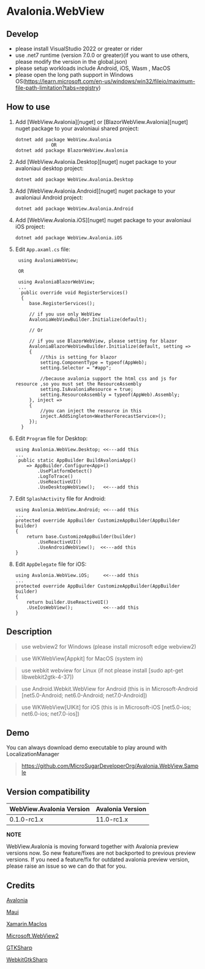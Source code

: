 # Avalonia.WebView

## Develop
* please install VisualStudio 2022 or greater or rider
* use .net7 runtime (version 7.0.0 or greater)(if you want to use others, please modify the version in the global.json)
* please setup workloads include Android, iOS, Wasm , MacOS
* please open the long path support in Windows OS(https://learn.microsoft.com/en-us/windows/win32/fileio/maximum-file-path-limitation?tabs=registry)

## How to use

1. Add [WebView.Avalonia][nuget] or [BlazorWebView.Avalonia][nuget] nuget package to your avaloniaui shared project:

       dotnet add package WebView.Avalonia
                    OR
       dotnet add package BlazorWebView.Avalonia

2. Add [WebView.Avalonia.Desktop][nuget] nuget package to your avaloniaui desktop project:

       dotnet add package WebView.Avalonia.Desktop

3. Add [WebView.Avalonia.Android][nuget] nuget package to your avaloniaui Android project:

       dotnet add package WebView.Avalonia.Android

4. Add [WebView.Avalonia.iOS][nuget] nuget package to your avaloniaui iOS project:

       dotnet add package WebView.Avalonia.iOS

5. Edit `App.axaml.cs` file:
   ```
    using AvaloniaWebView;

    OR

    using AvaloniaBlazorWebView;
    ...
     public override void RegisterServices()
     {
        base.RegisterServices();
        
        // if you use only WebView  
        AvaloniaWebViewBuilder.Initialize(default);

        // Or
    
        // if you use BlazorWebView, please setting for blazor 
        AvaloniaBlazorWebViewBuilder.Initialize(default, setting =>
        {
            //this is setting for blazor 
            setting.ComponentType = typeof(AppWeb);
            setting.Selector = "#app";

            //because avalonia support the html css and js for resource ,so you must set the ResourceAssembly 
            setting.IsAvaloniaResource = true;
            setting.ResourceAssembly = typeof(AppWeb).Assembly;
        }, inject =>
        {
            //you can inject the resource in this
            inject.AddSingleton<WeatherForecastService>();
        });
     }
   ```

6. Edit `Program` file for Desktop:
    ```
    using Avalonia.WebView.Desktop; <<---add this
    ...
     public static AppBuilder BuildAvaloniaApp()
        => AppBuilder.Configure<App>()
            .UsePlatformDetect()
            .LogToTrace()
            .UseReactiveUI()
            .UseDesktopWebView();   <<---add this
    ```

7. Edit `SplashActivity` file for Android:
    ```
    using Avalonia.WebView.Android; <<---add this
    ...
    protected override AppBuilder CustomizeAppBuilder(AppBuilder builder)
    {
        return base.CustomizeAppBuilder(builder)
            .UseReactiveUI()
            .UseAndroidWebView();  <<---add this
    }
    ```

8. Edit `AppDelegate` file for iOS:
    ```
    using Avalonia.WebView.iOS;     <<---add this
    ...
    protected override AppBuilder CustomizeAppBuilder(AppBuilder builder)
    {
        return builder.UseReactiveUI()
        .UseIosWebView();           <<---add this
    }
    ```

## Description

   > use webview2 for Windows (please install microsoft edge webview2)

   > use WKWebView[Appkit] for MacOS (system in)

   > use webkit webview for Linux (if not please install [sudo apt-get libwebkit2gtk-4-37])

   > use Android.Webkit.WebView  for Android (this is in Microsoft-Android [net5.0-Android; net6.0-Android; net7.0-Android])

   > use WKWebView[UIKit] for iOS (this is in Microsoft-iOS [net5.0-ios; net6.0-ios; net7.0-ios])

## Demo

You can always download demo executable to play around with LocalizationManager
  > https://github.com/MicroSugarDeveloperOrg/Avalonia.WebView.Sample

## Version compatibility

| WebView.Avalonia Version | Avalonia Version |
|:-------------------------|:-----------------|
| 0.1.0-rc1.x              | 11.0-rc1.x       |

**NOTE**

WebView.Avalonia is moving forward together with Avalonia preview versions now. So new feature/fixes are not backported to previous preview versions. If you need a feature/fix for outdated avalonia preview version, please raise an issue so we can do that for you. 

## Credits

[Avalonia](https://github.com/AvaloniaUI/Avalonia)

[Maui](https://github.com/dotnet/maui)

[Xamarin.MacIos](https://github.com/xamarin/xamarin-macios)

[Microsoft.WebView2](https://github.com/MicrosoftEdge/WebView2Samples)

[GTKSharp](https://github.com/GtkSharp/GtkSharp)

[WebkitGtkSharp](https://github.com/GtkSharp/GtkSharp)